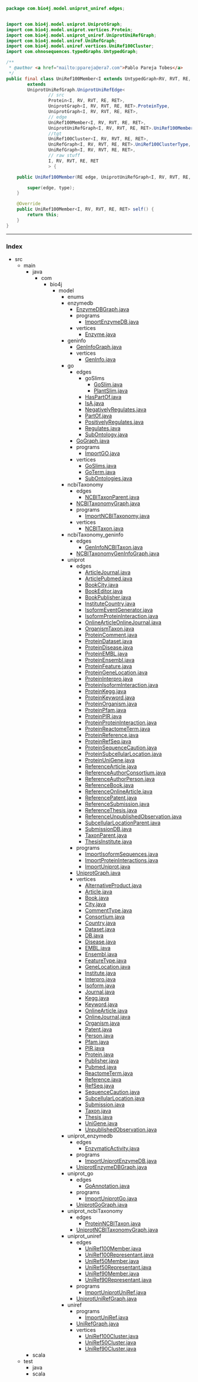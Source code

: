 
```java
package com.bio4j.model.uniprot_uniref.edges;


import com.bio4j.model.uniprot.UniprotGraph;
import com.bio4j.model.uniprot.vertices.Protein;
import com.bio4j.model.uniprot_uniref.UniprotUniRefGraph;
import com.bio4j.model.uniref.UniRefGraph;
import com.bio4j.model.uniref.vertices.UniRef100Cluster;
import com.ohnosequences.typedGraphs.UntypedGraph;

/**
 * @author <a href="mailto:ppareja@era7.com">Pablo Pareja Tobes</a>
 */
public final class UniRef100Member<I extends UntypedGraph<RV, RVT, RE, RET>, RV, RVT, RE, RET>
		extends
		UniprotUniRefGraph.UniprotUniRefEdge<
				// src
				Protein<I, RV, RVT, RE, RET>,
				UniprotGraph<I, RV, RVT, RE, RET>.ProteinType,
				UniprotGraph<I, RV, RVT, RE, RET>,
				// edge
				UniRef100Member<I, RV, RVT, RE, RET>,
				UniprotUniRefGraph<I, RV, RVT, RE, RET>.UniRef100MemberType,
				//tgt
				UniRef100Cluster<I, RV, RVT, RE, RET>,
				UniRefGraph<I, RV, RVT, RE, RET>.UniRef100ClusterType,
				UniRefGraph<I, RV, RVT, RE, RET>,
				// raw stuff
				I, RV, RVT, RE, RET
				> {

	public UniRef100Member(RE edge, UniprotUniRefGraph<I, RV, RVT, RE, RET>.UniRef100MemberType type) {

		super(edge, type);
	}

	@Override
	public UniRef100Member<I, RV, RVT, RE, RET> self() {
		return this;
	}
}
```


------

### Index

+ src
  + main
    + java
      + com
        + bio4j
          + model
            + enums
            + enzymedb
              + [EnzymeDBGraph.java][main\java\com\bio4j\model\enzymedb\EnzymeDBGraph.java]
              + programs
                + [ImportEnzymeDB.java][main\java\com\bio4j\model\enzymedb\programs\ImportEnzymeDB.java]
              + vertices
                + [Enzyme.java][main\java\com\bio4j\model\enzymedb\vertices\Enzyme.java]
            + geninfo
              + [GenInfoGraph.java][main\java\com\bio4j\model\geninfo\GenInfoGraph.java]
              + vertices
                + [GenInfo.java][main\java\com\bio4j\model\geninfo\vertices\GenInfo.java]
            + go
              + edges
                + goSlims
                  + [GoSlim.java][main\java\com\bio4j\model\go\edges\goSlims\GoSlim.java]
                  + [PlantSlim.java][main\java\com\bio4j\model\go\edges\goSlims\PlantSlim.java]
                + [HasPartOf.java][main\java\com\bio4j\model\go\edges\HasPartOf.java]
                + [IsA.java][main\java\com\bio4j\model\go\edges\IsA.java]
                + [NegativelyRegulates.java][main\java\com\bio4j\model\go\edges\NegativelyRegulates.java]
                + [PartOf.java][main\java\com\bio4j\model\go\edges\PartOf.java]
                + [PositivelyRegulates.java][main\java\com\bio4j\model\go\edges\PositivelyRegulates.java]
                + [Regulates.java][main\java\com\bio4j\model\go\edges\Regulates.java]
                + [SubOntology.java][main\java\com\bio4j\model\go\edges\SubOntology.java]
              + [GoGraph.java][main\java\com\bio4j\model\go\GoGraph.java]
              + programs
                + [ImportGO.java][main\java\com\bio4j\model\go\programs\ImportGO.java]
              + vertices
                + [GoSlims.java][main\java\com\bio4j\model\go\vertices\GoSlims.java]
                + [GoTerm.java][main\java\com\bio4j\model\go\vertices\GoTerm.java]
                + [SubOntologies.java][main\java\com\bio4j\model\go\vertices\SubOntologies.java]
            + ncbiTaxonomy
              + edges
                + [NCBITaxonParent.java][main\java\com\bio4j\model\ncbiTaxonomy\edges\NCBITaxonParent.java]
              + [NCBITaxonomyGraph.java][main\java\com\bio4j\model\ncbiTaxonomy\NCBITaxonomyGraph.java]
              + programs
                + [ImportNCBITaxonomy.java][main\java\com\bio4j\model\ncbiTaxonomy\programs\ImportNCBITaxonomy.java]
              + vertices
                + [NCBITaxon.java][main\java\com\bio4j\model\ncbiTaxonomy\vertices\NCBITaxon.java]
            + ncbiTaxonomy_geninfo
              + edges
                + [GenInfoNCBITaxon.java][main\java\com\bio4j\model\ncbiTaxonomy_geninfo\edges\GenInfoNCBITaxon.java]
              + [NCBITaxonomyGenInfoGraph.java][main\java\com\bio4j\model\ncbiTaxonomy_geninfo\NCBITaxonomyGenInfoGraph.java]
            + uniprot
              + edges
                + [ArticleJournal.java][main\java\com\bio4j\model\uniprot\edges\ArticleJournal.java]
                + [ArticlePubmed.java][main\java\com\bio4j\model\uniprot\edges\ArticlePubmed.java]
                + [BookCity.java][main\java\com\bio4j\model\uniprot\edges\BookCity.java]
                + [BookEditor.java][main\java\com\bio4j\model\uniprot\edges\BookEditor.java]
                + [BookPublisher.java][main\java\com\bio4j\model\uniprot\edges\BookPublisher.java]
                + [InstituteCountry.java][main\java\com\bio4j\model\uniprot\edges\InstituteCountry.java]
                + [IsoformEventGenerator.java][main\java\com\bio4j\model\uniprot\edges\IsoformEventGenerator.java]
                + [IsoformProteinInteraction.java][main\java\com\bio4j\model\uniprot\edges\IsoformProteinInteraction.java]
                + [OnlineArticleOnlineJournal.java][main\java\com\bio4j\model\uniprot\edges\OnlineArticleOnlineJournal.java]
                + [OrganismTaxon.java][main\java\com\bio4j\model\uniprot\edges\OrganismTaxon.java]
                + [ProteinComment.java][main\java\com\bio4j\model\uniprot\edges\ProteinComment.java]
                + [ProteinDataset.java][main\java\com\bio4j\model\uniprot\edges\ProteinDataset.java]
                + [ProteinDisease.java][main\java\com\bio4j\model\uniprot\edges\ProteinDisease.java]
                + [ProteinEMBL.java][main\java\com\bio4j\model\uniprot\edges\ProteinEMBL.java]
                + [ProteinEnsembl.java][main\java\com\bio4j\model\uniprot\edges\ProteinEnsembl.java]
                + [ProteinFeature.java][main\java\com\bio4j\model\uniprot\edges\ProteinFeature.java]
                + [ProteinGeneLocation.java][main\java\com\bio4j\model\uniprot\edges\ProteinGeneLocation.java]
                + [ProteinInterpro.java][main\java\com\bio4j\model\uniprot\edges\ProteinInterpro.java]
                + [ProteinIsoformInteraction.java][main\java\com\bio4j\model\uniprot\edges\ProteinIsoformInteraction.java]
                + [ProteinKegg.java][main\java\com\bio4j\model\uniprot\edges\ProteinKegg.java]
                + [ProteinKeyword.java][main\java\com\bio4j\model\uniprot\edges\ProteinKeyword.java]
                + [ProteinOrganism.java][main\java\com\bio4j\model\uniprot\edges\ProteinOrganism.java]
                + [ProteinPfam.java][main\java\com\bio4j\model\uniprot\edges\ProteinPfam.java]
                + [ProteinPIR.java][main\java\com\bio4j\model\uniprot\edges\ProteinPIR.java]
                + [ProteinProteinInteraction.java][main\java\com\bio4j\model\uniprot\edges\ProteinProteinInteraction.java]
                + [ProteinReactomeTerm.java][main\java\com\bio4j\model\uniprot\edges\ProteinReactomeTerm.java]
                + [ProteinReference.java][main\java\com\bio4j\model\uniprot\edges\ProteinReference.java]
                + [ProteinRefSeq.java][main\java\com\bio4j\model\uniprot\edges\ProteinRefSeq.java]
                + [ProteinSequenceCaution.java][main\java\com\bio4j\model\uniprot\edges\ProteinSequenceCaution.java]
                + [ProteinSubcellularLocation.java][main\java\com\bio4j\model\uniprot\edges\ProteinSubcellularLocation.java]
                + [ProteinUniGene.java][main\java\com\bio4j\model\uniprot\edges\ProteinUniGene.java]
                + [ReferenceArticle.java][main\java\com\bio4j\model\uniprot\edges\ReferenceArticle.java]
                + [ReferenceAuthorConsortium.java][main\java\com\bio4j\model\uniprot\edges\ReferenceAuthorConsortium.java]
                + [ReferenceAuthorPerson.java][main\java\com\bio4j\model\uniprot\edges\ReferenceAuthorPerson.java]
                + [ReferenceBook.java][main\java\com\bio4j\model\uniprot\edges\ReferenceBook.java]
                + [ReferenceOnlineArticle.java][main\java\com\bio4j\model\uniprot\edges\ReferenceOnlineArticle.java]
                + [ReferencePatent.java][main\java\com\bio4j\model\uniprot\edges\ReferencePatent.java]
                + [ReferenceSubmission.java][main\java\com\bio4j\model\uniprot\edges\ReferenceSubmission.java]
                + [ReferenceThesis.java][main\java\com\bio4j\model\uniprot\edges\ReferenceThesis.java]
                + [ReferenceUnpublishedObservation.java][main\java\com\bio4j\model\uniprot\edges\ReferenceUnpublishedObservation.java]
                + [SubcellularLocationParent.java][main\java\com\bio4j\model\uniprot\edges\SubcellularLocationParent.java]
                + [SubmissionDB.java][main\java\com\bio4j\model\uniprot\edges\SubmissionDB.java]
                + [TaxonParent.java][main\java\com\bio4j\model\uniprot\edges\TaxonParent.java]
                + [ThesisInstitute.java][main\java\com\bio4j\model\uniprot\edges\ThesisInstitute.java]
              + programs
                + [ImportIsoformSequences.java][main\java\com\bio4j\model\uniprot\programs\ImportIsoformSequences.java]
                + [ImportProteinInteractions.java][main\java\com\bio4j\model\uniprot\programs\ImportProteinInteractions.java]
                + [ImportUniprot.java][main\java\com\bio4j\model\uniprot\programs\ImportUniprot.java]
              + [UniprotGraph.java][main\java\com\bio4j\model\uniprot\UniprotGraph.java]
              + vertices
                + [AlternativeProduct.java][main\java\com\bio4j\model\uniprot\vertices\AlternativeProduct.java]
                + [Article.java][main\java\com\bio4j\model\uniprot\vertices\Article.java]
                + [Book.java][main\java\com\bio4j\model\uniprot\vertices\Book.java]
                + [City.java][main\java\com\bio4j\model\uniprot\vertices\City.java]
                + [CommentType.java][main\java\com\bio4j\model\uniprot\vertices\CommentType.java]
                + [Consortium.java][main\java\com\bio4j\model\uniprot\vertices\Consortium.java]
                + [Country.java][main\java\com\bio4j\model\uniprot\vertices\Country.java]
                + [Dataset.java][main\java\com\bio4j\model\uniprot\vertices\Dataset.java]
                + [DB.java][main\java\com\bio4j\model\uniprot\vertices\DB.java]
                + [Disease.java][main\java\com\bio4j\model\uniprot\vertices\Disease.java]
                + [EMBL.java][main\java\com\bio4j\model\uniprot\vertices\EMBL.java]
                + [Ensembl.java][main\java\com\bio4j\model\uniprot\vertices\Ensembl.java]
                + [FeatureType.java][main\java\com\bio4j\model\uniprot\vertices\FeatureType.java]
                + [GeneLocation.java][main\java\com\bio4j\model\uniprot\vertices\GeneLocation.java]
                + [Institute.java][main\java\com\bio4j\model\uniprot\vertices\Institute.java]
                + [Interpro.java][main\java\com\bio4j\model\uniprot\vertices\Interpro.java]
                + [Isoform.java][main\java\com\bio4j\model\uniprot\vertices\Isoform.java]
                + [Journal.java][main\java\com\bio4j\model\uniprot\vertices\Journal.java]
                + [Kegg.java][main\java\com\bio4j\model\uniprot\vertices\Kegg.java]
                + [Keyword.java][main\java\com\bio4j\model\uniprot\vertices\Keyword.java]
                + [OnlineArticle.java][main\java\com\bio4j\model\uniprot\vertices\OnlineArticle.java]
                + [OnlineJournal.java][main\java\com\bio4j\model\uniprot\vertices\OnlineJournal.java]
                + [Organism.java][main\java\com\bio4j\model\uniprot\vertices\Organism.java]
                + [Patent.java][main\java\com\bio4j\model\uniprot\vertices\Patent.java]
                + [Person.java][main\java\com\bio4j\model\uniprot\vertices\Person.java]
                + [Pfam.java][main\java\com\bio4j\model\uniprot\vertices\Pfam.java]
                + [PIR.java][main\java\com\bio4j\model\uniprot\vertices\PIR.java]
                + [Protein.java][main\java\com\bio4j\model\uniprot\vertices\Protein.java]
                + [Publisher.java][main\java\com\bio4j\model\uniprot\vertices\Publisher.java]
                + [Pubmed.java][main\java\com\bio4j\model\uniprot\vertices\Pubmed.java]
                + [ReactomeTerm.java][main\java\com\bio4j\model\uniprot\vertices\ReactomeTerm.java]
                + [Reference.java][main\java\com\bio4j\model\uniprot\vertices\Reference.java]
                + [RefSeq.java][main\java\com\bio4j\model\uniprot\vertices\RefSeq.java]
                + [SequenceCaution.java][main\java\com\bio4j\model\uniprot\vertices\SequenceCaution.java]
                + [SubcellularLocation.java][main\java\com\bio4j\model\uniprot\vertices\SubcellularLocation.java]
                + [Submission.java][main\java\com\bio4j\model\uniprot\vertices\Submission.java]
                + [Taxon.java][main\java\com\bio4j\model\uniprot\vertices\Taxon.java]
                + [Thesis.java][main\java\com\bio4j\model\uniprot\vertices\Thesis.java]
                + [UniGene.java][main\java\com\bio4j\model\uniprot\vertices\UniGene.java]
                + [UnpublishedObservation.java][main\java\com\bio4j\model\uniprot\vertices\UnpublishedObservation.java]
            + uniprot_enzymedb
              + edges
                + [EnzymaticActivity.java][main\java\com\bio4j\model\uniprot_enzymedb\edges\EnzymaticActivity.java]
              + programs
                + [ImportUniprotEnzymeDB.java][main\java\com\bio4j\model\uniprot_enzymedb\programs\ImportUniprotEnzymeDB.java]
              + [UniprotEnzymeDBGraph.java][main\java\com\bio4j\model\uniprot_enzymedb\UniprotEnzymeDBGraph.java]
            + uniprot_go
              + edges
                + [GoAnnotation.java][main\java\com\bio4j\model\uniprot_go\edges\GoAnnotation.java]
              + programs
                + [ImportUniprotGo.java][main\java\com\bio4j\model\uniprot_go\programs\ImportUniprotGo.java]
              + [UniprotGoGraph.java][main\java\com\bio4j\model\uniprot_go\UniprotGoGraph.java]
            + uniprot_ncbiTaxonomy
              + edges
                + [ProteinNCBITaxon.java][main\java\com\bio4j\model\uniprot_ncbiTaxonomy\edges\ProteinNCBITaxon.java]
              + [UniprotNCBITaxonomyGraph.java][main\java\com\bio4j\model\uniprot_ncbiTaxonomy\UniprotNCBITaxonomyGraph.java]
            + uniprot_uniref
              + edges
                + [UniRef100Member.java][main\java\com\bio4j\model\uniprot_uniref\edges\UniRef100Member.java]
                + [UniRef100Representant.java][main\java\com\bio4j\model\uniprot_uniref\edges\UniRef100Representant.java]
                + [UniRef50Member.java][main\java\com\bio4j\model\uniprot_uniref\edges\UniRef50Member.java]
                + [UniRef50Representant.java][main\java\com\bio4j\model\uniprot_uniref\edges\UniRef50Representant.java]
                + [UniRef90Member.java][main\java\com\bio4j\model\uniprot_uniref\edges\UniRef90Member.java]
                + [UniRef90Representant.java][main\java\com\bio4j\model\uniprot_uniref\edges\UniRef90Representant.java]
              + programs
                + [ImportUniprotUniRef.java][main\java\com\bio4j\model\uniprot_uniref\programs\ImportUniprotUniRef.java]
              + [UniprotUniRefGraph.java][main\java\com\bio4j\model\uniprot_uniref\UniprotUniRefGraph.java]
            + uniref
              + programs
                + [ImportUniRef.java][main\java\com\bio4j\model\uniref\programs\ImportUniRef.java]
              + [UniRefGraph.java][main\java\com\bio4j\model\uniref\UniRefGraph.java]
              + vertices
                + [UniRef100Cluster.java][main\java\com\bio4j\model\uniref\vertices\UniRef100Cluster.java]
                + [UniRef50Cluster.java][main\java\com\bio4j\model\uniref\vertices\UniRef50Cluster.java]
                + [UniRef90Cluster.java][main\java\com\bio4j\model\uniref\vertices\UniRef90Cluster.java]
    + scala
  + test
    + java
    + scala

[main\java\com\bio4j\model\enzymedb\EnzymeDBGraph.java]: ..\..\enzymedb\EnzymeDBGraph.java.md
[main\java\com\bio4j\model\enzymedb\programs\ImportEnzymeDB.java]: ..\..\enzymedb\programs\ImportEnzymeDB.java.md
[main\java\com\bio4j\model\enzymedb\vertices\Enzyme.java]: ..\..\enzymedb\vertices\Enzyme.java.md
[main\java\com\bio4j\model\geninfo\GenInfoGraph.java]: ..\..\geninfo\GenInfoGraph.java.md
[main\java\com\bio4j\model\geninfo\vertices\GenInfo.java]: ..\..\geninfo\vertices\GenInfo.java.md
[main\java\com\bio4j\model\go\edges\goSlims\GoSlim.java]: ..\..\go\edges\goSlims\GoSlim.java.md
[main\java\com\bio4j\model\go\edges\goSlims\PlantSlim.java]: ..\..\go\edges\goSlims\PlantSlim.java.md
[main\java\com\bio4j\model\go\edges\HasPartOf.java]: ..\..\go\edges\HasPartOf.java.md
[main\java\com\bio4j\model\go\edges\IsA.java]: ..\..\go\edges\IsA.java.md
[main\java\com\bio4j\model\go\edges\NegativelyRegulates.java]: ..\..\go\edges\NegativelyRegulates.java.md
[main\java\com\bio4j\model\go\edges\PartOf.java]: ..\..\go\edges\PartOf.java.md
[main\java\com\bio4j\model\go\edges\PositivelyRegulates.java]: ..\..\go\edges\PositivelyRegulates.java.md
[main\java\com\bio4j\model\go\edges\Regulates.java]: ..\..\go\edges\Regulates.java.md
[main\java\com\bio4j\model\go\edges\SubOntology.java]: ..\..\go\edges\SubOntology.java.md
[main\java\com\bio4j\model\go\GoGraph.java]: ..\..\go\GoGraph.java.md
[main\java\com\bio4j\model\go\programs\ImportGO.java]: ..\..\go\programs\ImportGO.java.md
[main\java\com\bio4j\model\go\vertices\GoSlims.java]: ..\..\go\vertices\GoSlims.java.md
[main\java\com\bio4j\model\go\vertices\GoTerm.java]: ..\..\go\vertices\GoTerm.java.md
[main\java\com\bio4j\model\go\vertices\SubOntologies.java]: ..\..\go\vertices\SubOntologies.java.md
[main\java\com\bio4j\model\ncbiTaxonomy\edges\NCBITaxonParent.java]: ..\..\ncbiTaxonomy\edges\NCBITaxonParent.java.md
[main\java\com\bio4j\model\ncbiTaxonomy\NCBITaxonomyGraph.java]: ..\..\ncbiTaxonomy\NCBITaxonomyGraph.java.md
[main\java\com\bio4j\model\ncbiTaxonomy\programs\ImportNCBITaxonomy.java]: ..\..\ncbiTaxonomy\programs\ImportNCBITaxonomy.java.md
[main\java\com\bio4j\model\ncbiTaxonomy\vertices\NCBITaxon.java]: ..\..\ncbiTaxonomy\vertices\NCBITaxon.java.md
[main\java\com\bio4j\model\ncbiTaxonomy_geninfo\edges\GenInfoNCBITaxon.java]: ..\..\ncbiTaxonomy_geninfo\edges\GenInfoNCBITaxon.java.md
[main\java\com\bio4j\model\ncbiTaxonomy_geninfo\NCBITaxonomyGenInfoGraph.java]: ..\..\ncbiTaxonomy_geninfo\NCBITaxonomyGenInfoGraph.java.md
[main\java\com\bio4j\model\uniprot\edges\ArticleJournal.java]: ..\..\uniprot\edges\ArticleJournal.java.md
[main\java\com\bio4j\model\uniprot\edges\ArticlePubmed.java]: ..\..\uniprot\edges\ArticlePubmed.java.md
[main\java\com\bio4j\model\uniprot\edges\BookCity.java]: ..\..\uniprot\edges\BookCity.java.md
[main\java\com\bio4j\model\uniprot\edges\BookEditor.java]: ..\..\uniprot\edges\BookEditor.java.md
[main\java\com\bio4j\model\uniprot\edges\BookPublisher.java]: ..\..\uniprot\edges\BookPublisher.java.md
[main\java\com\bio4j\model\uniprot\edges\InstituteCountry.java]: ..\..\uniprot\edges\InstituteCountry.java.md
[main\java\com\bio4j\model\uniprot\edges\IsoformEventGenerator.java]: ..\..\uniprot\edges\IsoformEventGenerator.java.md
[main\java\com\bio4j\model\uniprot\edges\IsoformProteinInteraction.java]: ..\..\uniprot\edges\IsoformProteinInteraction.java.md
[main\java\com\bio4j\model\uniprot\edges\OnlineArticleOnlineJournal.java]: ..\..\uniprot\edges\OnlineArticleOnlineJournal.java.md
[main\java\com\bio4j\model\uniprot\edges\OrganismTaxon.java]: ..\..\uniprot\edges\OrganismTaxon.java.md
[main\java\com\bio4j\model\uniprot\edges\ProteinComment.java]: ..\..\uniprot\edges\ProteinComment.java.md
[main\java\com\bio4j\model\uniprot\edges\ProteinDataset.java]: ..\..\uniprot\edges\ProteinDataset.java.md
[main\java\com\bio4j\model\uniprot\edges\ProteinDisease.java]: ..\..\uniprot\edges\ProteinDisease.java.md
[main\java\com\bio4j\model\uniprot\edges\ProteinEMBL.java]: ..\..\uniprot\edges\ProteinEMBL.java.md
[main\java\com\bio4j\model\uniprot\edges\ProteinEnsembl.java]: ..\..\uniprot\edges\ProteinEnsembl.java.md
[main\java\com\bio4j\model\uniprot\edges\ProteinFeature.java]: ..\..\uniprot\edges\ProteinFeature.java.md
[main\java\com\bio4j\model\uniprot\edges\ProteinGeneLocation.java]: ..\..\uniprot\edges\ProteinGeneLocation.java.md
[main\java\com\bio4j\model\uniprot\edges\ProteinInterpro.java]: ..\..\uniprot\edges\ProteinInterpro.java.md
[main\java\com\bio4j\model\uniprot\edges\ProteinIsoformInteraction.java]: ..\..\uniprot\edges\ProteinIsoformInteraction.java.md
[main\java\com\bio4j\model\uniprot\edges\ProteinKegg.java]: ..\..\uniprot\edges\ProteinKegg.java.md
[main\java\com\bio4j\model\uniprot\edges\ProteinKeyword.java]: ..\..\uniprot\edges\ProteinKeyword.java.md
[main\java\com\bio4j\model\uniprot\edges\ProteinOrganism.java]: ..\..\uniprot\edges\ProteinOrganism.java.md
[main\java\com\bio4j\model\uniprot\edges\ProteinPfam.java]: ..\..\uniprot\edges\ProteinPfam.java.md
[main\java\com\bio4j\model\uniprot\edges\ProteinPIR.java]: ..\..\uniprot\edges\ProteinPIR.java.md
[main\java\com\bio4j\model\uniprot\edges\ProteinProteinInteraction.java]: ..\..\uniprot\edges\ProteinProteinInteraction.java.md
[main\java\com\bio4j\model\uniprot\edges\ProteinReactomeTerm.java]: ..\..\uniprot\edges\ProteinReactomeTerm.java.md
[main\java\com\bio4j\model\uniprot\edges\ProteinReference.java]: ..\..\uniprot\edges\ProteinReference.java.md
[main\java\com\bio4j\model\uniprot\edges\ProteinRefSeq.java]: ..\..\uniprot\edges\ProteinRefSeq.java.md
[main\java\com\bio4j\model\uniprot\edges\ProteinSequenceCaution.java]: ..\..\uniprot\edges\ProteinSequenceCaution.java.md
[main\java\com\bio4j\model\uniprot\edges\ProteinSubcellularLocation.java]: ..\..\uniprot\edges\ProteinSubcellularLocation.java.md
[main\java\com\bio4j\model\uniprot\edges\ProteinUniGene.java]: ..\..\uniprot\edges\ProteinUniGene.java.md
[main\java\com\bio4j\model\uniprot\edges\ReferenceArticle.java]: ..\..\uniprot\edges\ReferenceArticle.java.md
[main\java\com\bio4j\model\uniprot\edges\ReferenceAuthorConsortium.java]: ..\..\uniprot\edges\ReferenceAuthorConsortium.java.md
[main\java\com\bio4j\model\uniprot\edges\ReferenceAuthorPerson.java]: ..\..\uniprot\edges\ReferenceAuthorPerson.java.md
[main\java\com\bio4j\model\uniprot\edges\ReferenceBook.java]: ..\..\uniprot\edges\ReferenceBook.java.md
[main\java\com\bio4j\model\uniprot\edges\ReferenceOnlineArticle.java]: ..\..\uniprot\edges\ReferenceOnlineArticle.java.md
[main\java\com\bio4j\model\uniprot\edges\ReferencePatent.java]: ..\..\uniprot\edges\ReferencePatent.java.md
[main\java\com\bio4j\model\uniprot\edges\ReferenceSubmission.java]: ..\..\uniprot\edges\ReferenceSubmission.java.md
[main\java\com\bio4j\model\uniprot\edges\ReferenceThesis.java]: ..\..\uniprot\edges\ReferenceThesis.java.md
[main\java\com\bio4j\model\uniprot\edges\ReferenceUnpublishedObservation.java]: ..\..\uniprot\edges\ReferenceUnpublishedObservation.java.md
[main\java\com\bio4j\model\uniprot\edges\SubcellularLocationParent.java]: ..\..\uniprot\edges\SubcellularLocationParent.java.md
[main\java\com\bio4j\model\uniprot\edges\SubmissionDB.java]: ..\..\uniprot\edges\SubmissionDB.java.md
[main\java\com\bio4j\model\uniprot\edges\TaxonParent.java]: ..\..\uniprot\edges\TaxonParent.java.md
[main\java\com\bio4j\model\uniprot\edges\ThesisInstitute.java]: ..\..\uniprot\edges\ThesisInstitute.java.md
[main\java\com\bio4j\model\uniprot\programs\ImportIsoformSequences.java]: ..\..\uniprot\programs\ImportIsoformSequences.java.md
[main\java\com\bio4j\model\uniprot\programs\ImportProteinInteractions.java]: ..\..\uniprot\programs\ImportProteinInteractions.java.md
[main\java\com\bio4j\model\uniprot\programs\ImportUniprot.java]: ..\..\uniprot\programs\ImportUniprot.java.md
[main\java\com\bio4j\model\uniprot\UniprotGraph.java]: ..\..\uniprot\UniprotGraph.java.md
[main\java\com\bio4j\model\uniprot\vertices\AlternativeProduct.java]: ..\..\uniprot\vertices\AlternativeProduct.java.md
[main\java\com\bio4j\model\uniprot\vertices\Article.java]: ..\..\uniprot\vertices\Article.java.md
[main\java\com\bio4j\model\uniprot\vertices\Book.java]: ..\..\uniprot\vertices\Book.java.md
[main\java\com\bio4j\model\uniprot\vertices\City.java]: ..\..\uniprot\vertices\City.java.md
[main\java\com\bio4j\model\uniprot\vertices\CommentType.java]: ..\..\uniprot\vertices\CommentType.java.md
[main\java\com\bio4j\model\uniprot\vertices\Consortium.java]: ..\..\uniprot\vertices\Consortium.java.md
[main\java\com\bio4j\model\uniprot\vertices\Country.java]: ..\..\uniprot\vertices\Country.java.md
[main\java\com\bio4j\model\uniprot\vertices\Dataset.java]: ..\..\uniprot\vertices\Dataset.java.md
[main\java\com\bio4j\model\uniprot\vertices\DB.java]: ..\..\uniprot\vertices\DB.java.md
[main\java\com\bio4j\model\uniprot\vertices\Disease.java]: ..\..\uniprot\vertices\Disease.java.md
[main\java\com\bio4j\model\uniprot\vertices\EMBL.java]: ..\..\uniprot\vertices\EMBL.java.md
[main\java\com\bio4j\model\uniprot\vertices\Ensembl.java]: ..\..\uniprot\vertices\Ensembl.java.md
[main\java\com\bio4j\model\uniprot\vertices\FeatureType.java]: ..\..\uniprot\vertices\FeatureType.java.md
[main\java\com\bio4j\model\uniprot\vertices\GeneLocation.java]: ..\..\uniprot\vertices\GeneLocation.java.md
[main\java\com\bio4j\model\uniprot\vertices\Institute.java]: ..\..\uniprot\vertices\Institute.java.md
[main\java\com\bio4j\model\uniprot\vertices\Interpro.java]: ..\..\uniprot\vertices\Interpro.java.md
[main\java\com\bio4j\model\uniprot\vertices\Isoform.java]: ..\..\uniprot\vertices\Isoform.java.md
[main\java\com\bio4j\model\uniprot\vertices\Journal.java]: ..\..\uniprot\vertices\Journal.java.md
[main\java\com\bio4j\model\uniprot\vertices\Kegg.java]: ..\..\uniprot\vertices\Kegg.java.md
[main\java\com\bio4j\model\uniprot\vertices\Keyword.java]: ..\..\uniprot\vertices\Keyword.java.md
[main\java\com\bio4j\model\uniprot\vertices\OnlineArticle.java]: ..\..\uniprot\vertices\OnlineArticle.java.md
[main\java\com\bio4j\model\uniprot\vertices\OnlineJournal.java]: ..\..\uniprot\vertices\OnlineJournal.java.md
[main\java\com\bio4j\model\uniprot\vertices\Organism.java]: ..\..\uniprot\vertices\Organism.java.md
[main\java\com\bio4j\model\uniprot\vertices\Patent.java]: ..\..\uniprot\vertices\Patent.java.md
[main\java\com\bio4j\model\uniprot\vertices\Person.java]: ..\..\uniprot\vertices\Person.java.md
[main\java\com\bio4j\model\uniprot\vertices\Pfam.java]: ..\..\uniprot\vertices\Pfam.java.md
[main\java\com\bio4j\model\uniprot\vertices\PIR.java]: ..\..\uniprot\vertices\PIR.java.md
[main\java\com\bio4j\model\uniprot\vertices\Protein.java]: ..\..\uniprot\vertices\Protein.java.md
[main\java\com\bio4j\model\uniprot\vertices\Publisher.java]: ..\..\uniprot\vertices\Publisher.java.md
[main\java\com\bio4j\model\uniprot\vertices\Pubmed.java]: ..\..\uniprot\vertices\Pubmed.java.md
[main\java\com\bio4j\model\uniprot\vertices\ReactomeTerm.java]: ..\..\uniprot\vertices\ReactomeTerm.java.md
[main\java\com\bio4j\model\uniprot\vertices\Reference.java]: ..\..\uniprot\vertices\Reference.java.md
[main\java\com\bio4j\model\uniprot\vertices\RefSeq.java]: ..\..\uniprot\vertices\RefSeq.java.md
[main\java\com\bio4j\model\uniprot\vertices\SequenceCaution.java]: ..\..\uniprot\vertices\SequenceCaution.java.md
[main\java\com\bio4j\model\uniprot\vertices\SubcellularLocation.java]: ..\..\uniprot\vertices\SubcellularLocation.java.md
[main\java\com\bio4j\model\uniprot\vertices\Submission.java]: ..\..\uniprot\vertices\Submission.java.md
[main\java\com\bio4j\model\uniprot\vertices\Taxon.java]: ..\..\uniprot\vertices\Taxon.java.md
[main\java\com\bio4j\model\uniprot\vertices\Thesis.java]: ..\..\uniprot\vertices\Thesis.java.md
[main\java\com\bio4j\model\uniprot\vertices\UniGene.java]: ..\..\uniprot\vertices\UniGene.java.md
[main\java\com\bio4j\model\uniprot\vertices\UnpublishedObservation.java]: ..\..\uniprot\vertices\UnpublishedObservation.java.md
[main\java\com\bio4j\model\uniprot_enzymedb\edges\EnzymaticActivity.java]: ..\..\uniprot_enzymedb\edges\EnzymaticActivity.java.md
[main\java\com\bio4j\model\uniprot_enzymedb\programs\ImportUniprotEnzymeDB.java]: ..\..\uniprot_enzymedb\programs\ImportUniprotEnzymeDB.java.md
[main\java\com\bio4j\model\uniprot_enzymedb\UniprotEnzymeDBGraph.java]: ..\..\uniprot_enzymedb\UniprotEnzymeDBGraph.java.md
[main\java\com\bio4j\model\uniprot_go\edges\GoAnnotation.java]: ..\..\uniprot_go\edges\GoAnnotation.java.md
[main\java\com\bio4j\model\uniprot_go\programs\ImportUniprotGo.java]: ..\..\uniprot_go\programs\ImportUniprotGo.java.md
[main\java\com\bio4j\model\uniprot_go\UniprotGoGraph.java]: ..\..\uniprot_go\UniprotGoGraph.java.md
[main\java\com\bio4j\model\uniprot_ncbiTaxonomy\edges\ProteinNCBITaxon.java]: ..\..\uniprot_ncbiTaxonomy\edges\ProteinNCBITaxon.java.md
[main\java\com\bio4j\model\uniprot_ncbiTaxonomy\UniprotNCBITaxonomyGraph.java]: ..\..\uniprot_ncbiTaxonomy\UniprotNCBITaxonomyGraph.java.md
[main\java\com\bio4j\model\uniprot_uniref\edges\UniRef100Member.java]: UniRef100Member.java.md
[main\java\com\bio4j\model\uniprot_uniref\edges\UniRef100Representant.java]: UniRef100Representant.java.md
[main\java\com\bio4j\model\uniprot_uniref\edges\UniRef50Member.java]: UniRef50Member.java.md
[main\java\com\bio4j\model\uniprot_uniref\edges\UniRef50Representant.java]: UniRef50Representant.java.md
[main\java\com\bio4j\model\uniprot_uniref\edges\UniRef90Member.java]: UniRef90Member.java.md
[main\java\com\bio4j\model\uniprot_uniref\edges\UniRef90Representant.java]: UniRef90Representant.java.md
[main\java\com\bio4j\model\uniprot_uniref\programs\ImportUniprotUniRef.java]: ..\programs\ImportUniprotUniRef.java.md
[main\java\com\bio4j\model\uniprot_uniref\UniprotUniRefGraph.java]: ..\UniprotUniRefGraph.java.md
[main\java\com\bio4j\model\uniref\programs\ImportUniRef.java]: ..\..\uniref\programs\ImportUniRef.java.md
[main\java\com\bio4j\model\uniref\UniRefGraph.java]: ..\..\uniref\UniRefGraph.java.md
[main\java\com\bio4j\model\uniref\vertices\UniRef100Cluster.java]: ..\..\uniref\vertices\UniRef100Cluster.java.md
[main\java\com\bio4j\model\uniref\vertices\UniRef50Cluster.java]: ..\..\uniref\vertices\UniRef50Cluster.java.md
[main\java\com\bio4j\model\uniref\vertices\UniRef90Cluster.java]: ..\..\uniref\vertices\UniRef90Cluster.java.md